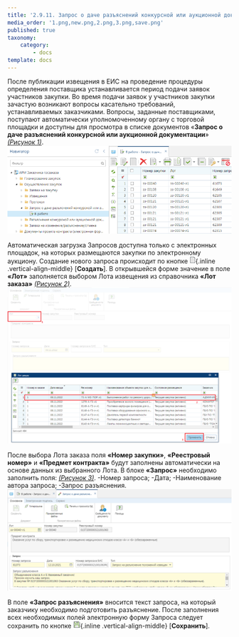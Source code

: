 ```yaml
---
title: '2.9.11. Запрос о даче разъяснений конкурсной или аукционной документации'
media_order: '1.png,new.png,2.png,3.png,save.png'
published: true
taxonomy:
    category:
        - docs
template: docs
---
```


После публикации извещения в ЕИС на проведение процедуры определения поставщика устанавливается период подачи заявок участников закупки. Во время подачи заявок у участников закупки зачастую возникают вопросы касательно требований, устанавливаемых заказчиками. Вопросы, заданные поставщиками, поступают автоматически уполномоченному органу с торговой площадки и доступны для просмотра в списке документов «**Запрос о даче разъяснений конкурсной или аукционной документации**» *[(Рисунок 1)](#ris-01)*. 
![](1.png?id=ris-01)

Автоматическая загрузка Запросов доступна только с электронных площадок, на которых размещаются закупки по электронному аукциону.  Создание нового запроса происходит по кнопке ![](new.png){.inline .vertical-align-middle} [**Создать**]. В открывшейся форме значение в поле **«Лот»** заполняется выбором Лота извещения из справочника **«Лот заказа»** *[(Рисунок 2)](#ris-02)*. 
![](2.png?id=ris-02)

После выбора Лота заказа поля **«Номер закупки»**, **«Реестровый номер»** и **«Предмет контракта»** будут заполнены автоматически на основе данных из выбранного Лота.
В блоке **«Запрос»** необходимо заполнить поля: *[(Рисунок 3)](#ris-03)*. 
      -Номер запроса;
      -Дата;
      -Наименование автора запроса;
      -Запрос разъяснения.
![](3.png?id=ris-03)

В поле **«Запрос разъяснения»** вносится текст запроса, на который заказчику необходимо подготовить разъяснение.
После заполнения всех необходимых полей электронную форму Запроса следует сохранить по кнопке   ![](save.png){.inline .vertical-align-middle} [**Сохранить**].
